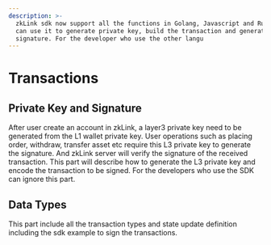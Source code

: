```yaml
---
description: >-
  zkLink sdk now support all the functions in Golang, Javascript and Rust. You
  can use it to generate private key, build the transaction and generate
  signature. For the developer who use the other langu
---
```


# Transactions

## Private Key and Signature

After user create an account in zkLink, a layer3 private key need to be generated from the L1 wallet private key. User operations such as placing order, withdraw, transfer asset etc require this L3 private key to generate the signature. And zkLink server will verify the signature of the received transaction. This part will describe how to generate the L3 private key and encode the transaction to be signed. For the developers who use the SDK can ignore this part.

## Data Types

This part include all the transaction types and state update definition including the sdk example to sign the transactions.
